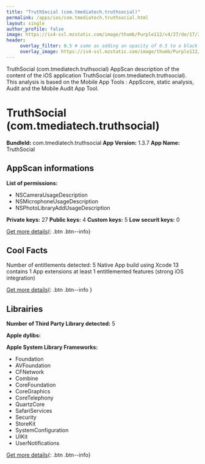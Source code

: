 ```yaml
---
title: "TruthSocial (com.tmediatech.truthsocial)"
permalink: /apps/ios/com.tmediatech.truthsocial.html
layout: single
author_profile: false
image: https://is4-ssl.mzstatic.com/image/thumb/Purple112/v4/27/de/17/27de1797-c0e2-4872-9126-2efb46b65ee1/AppIcon-1x_U007emarketing-0-2-85-220.png/512x512bb.jpg
header: 
     overlay_filter: 0.5 # same as adding an opacity of 0.5 to a black background
     overlay_image: https://is4-ssl.mzstatic.com/image/thumb/Purple112/v4/27/de/17/27de1797-c0e2-4872-9126-2efb46b65ee1/AppIcon-1x_U007emarketing-0-2-85-220.png/512x512bb.jpg
---
```

TruthSocial (com.tmediatech.truthsocial) AppScan description of the content of the iOS application TruthSocial (com.tmediatech.truthsocial). This analysis is based on the Mobile App Tools : AppScore, static analysis, Audit and the Mobile Audit App Tool.

# TruthSocial (com.tmediatech.truthsocial)

**BundleId:** com.tmediatech.truthsocial
**App Version:** 1.3.7
**App Name:** TruthSocial


## AppScan informations 

**List of permissions:** 
- NSCameraUsageDescription
- NSMicrophoneUsageDescription
- NSPhotoLibraryAddUsageDescription
  
  
**Private keys:** 27
**Public keys:** 4
**Custom keys:** 5
**Low securit keys:** 0
  
[Get more details](/pricing.html){: .btn .btn--info}

## Cool Facts

Number of entitlements detected: 5
Native App
build using Xcode 13
contains 1 App extensions
at least 1 entitlemented features (strong iOS integration)
  
[Get more details](/pricing.html){: .btn .btn--info }

## Librairies 
**Number of Third Party Library detected:** 5


**Apple dylibs:**


**Apple System Library Frameworks:**
- Foundation
- AVFoundation
- CFNetwork
- Combine
- CoreFoundation
- CoreGraphics
- CoreTelephony
- QuartzCore
- SafariServices
- Security
- StoreKit
- SystemConfiguration
- UIKit
- UserNotifications


  
[Get more details](/pricing.html){: .btn .btn--info}

